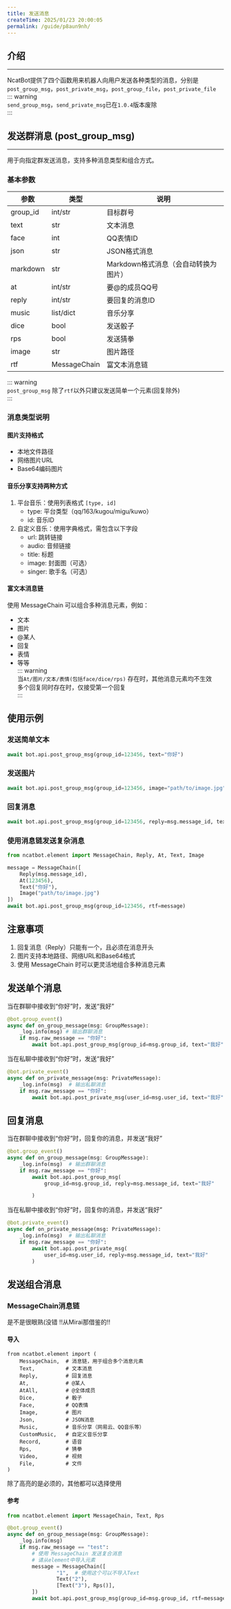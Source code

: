 ```yaml
---
title: 发送消息
createTime: 2025/01/23 20:00:05
permalink: /guide/p8aun9nh/
---
```

## 介绍

---
NcatBot提供了四个函数用来机器人向用户发送各种类型的消息，分别是`post_group_msg`，`post_private_msg`，`post_group_file`，`post_private_file`  
::: warning  
`send_group_msg`，`send_private_msg`已在`1.0.4`版本废除  
:::
## 发送群消息 (post_group_msg)
---

用于向指定群发送消息，支持多种消息类型和组合方式。  
### 基本参数

| 参数       | 类型           | 说明                     |
| -------- | ------------ | ---------------------- |
| group_id | int/str      | 目标群号                   |
| text     | str          | 文本消息                   |
| face     | int          | QQ表情ID                 |
| json     | str          | JSON格式消息               |
| markdown | str          | Markdown格式消息（会自动转换为图片） |
| at       | int/str      | 要@的成员QQ号               |
| reply    | int/str      | 要回复的消息ID               |
| music    | list/dict    | 音乐分享                   |
| dice     | bool         | 发送骰子                   |
| rps      | bool         | 发送猜拳                   |
| image    | str          | 图片路径                   |
| rtf      | MessageChain | 富文本消息链                 |        
::: warning  
`post_group_msg` 除了`rtf`以外只建议发送简单一个元素(回复除外)  
:::
### 消息类型说明
#### 图片支持格式
- 本地文件路径
- 网络图片URL
- Base64编码图片
#### 音乐分享支持两种方式
1. 平台音乐：使用列表格式 `[type, id]`
   - type: 平台类型（qq/163/kugou/migu/kuwo）
   - id: 音乐ID
2. 自定义音乐：使用字典格式，需包含以下字段
   - url: 跳转链接
   - audio: 音频链接
   - title: 标题
   - image: 封面图（可选）
   - singer: 歌手名（可选）
#### 富文本消息链
使用 MessageChain 可以组合多种消息元素，例如：
- 文本
- 图片
- @某人
- 回复
- 表情
- 等等  
::: warning  
当`At/图片/文本/表情(包括face/dice/rps)` 存在时，其他消息元素均不生效  
多个回复同时存在时，仅接受第一个回复  
:::
## 使用示例
### 发送简单文本
```python
await bot.api.post_group_msg(group_id=123456, text="你好")
```
### 发送图片
```python
await bot.api.post_group_msg(group_id=123456, image="path/to/image.jpg")
```
### 回复消息
```python
await bot.api.post_group_msg(group_id=123456, reply=msg.message_id, text="回复内容")
```
### 使用消息链发送复杂消息
```python
from ncatbot.element import MessageChain, Reply, At, Text, Image

message = MessageChain([
    Reply(msg.message_id),
    At(123456),
    Text("你好"),
    Image("path/to/image.jpg")
])
await bot.api.post_group_msg(group_id=123456, rtf=message)
```

## 注意事项
1. 回复消息（Reply）只能有一个，且必须在消息开头
2. 图片支持本地路径、网络URL和Base64格式
3. 使用 MessageChain 时可以更灵活地组合多种消息元素

## 发送单个消息
当在群聊中接收到“你好”时，发送“我好”
```python
@bot.group_event()
async def on_group_message(msg: GroupMessage):
    _log.info(msg) # 输出群聊消息
    if msg.raw_message == "你好":
        await bot.api.post_group_msg(group_id=msg.group_id, text="我好")
```

当在私聊中接收到“你好”时，发送“我好”
```python
@bot.private_event()
async def on_private_message(msg: PrivateMessage):
    _log.info(msg)  # 输出私聊消息
    if msg.raw_message == "你好":
        await bot.api.post_private_msg(user_id=msg.user_id, text="我好")
```
## 回复消息
当在群聊中接收到“你好”时，回复你的消息，并发送“我好”
```python
@bot.group_event()
async def on_group_message(msg: GroupMessage):
    _log.info(msg)  # 输出群聊消息
    if msg.raw_message == "你好":
        await bot.api.post_group_msg(
            group_id=msg.group_id, reply=msg.message_id, text="我好"

        )


```

当在私聊中接收到“你好”时，回复你的消息，并发送“我好”
```python
@bot.private_event()
async def on_private_message(msg: PrivateMessage):
    _log.info(msg)  # 输出私聊消息
    if msg.raw_message == "你好":
        await bot.api.post_private_msg(
            user_id=msg.user_id, reply=msg.message_id, text="我好"
        )
```
## 发送组合消息
### MessageChain消息链
是不是很眼熟(没错 !!从Mirai那借鉴的!!
#### 导入
```python{1-2}
from ncatbot.element import (
    MessageChain,  # 消息链，用于组合多个消息元素
    Text,          # 文本消息
    Reply,         # 回复消息
    At,            # @某人
    AtAll,         # @全体成员
    Dice,          # 骰子
    Face,          # QQ表情
    Image,         # 图片
    Json,          # JSON消息
    Music,         # 音乐分享（网易云、QQ音乐等）
    CustomMusic,   # 自定义音乐分享
    Record,        # 语音
    Rps,           # 猜拳
    Video,         # 视频
    File,          # 文件
)
```
除了高亮的是必须的，其他都可以选择使用
#### 参考
```python
from ncatbot.element import MessageChain, Text, Rps

@bot.group_event()
async def on_group_message(msg: GroupMessage):
    _log.info(msg)
    if msg.raw_message == "test":
        # 使用 MessageChain 发送复合消息
        # 请从element中导入元素
        message = MessageChain([
                "1",  # 使用这个可以不导入Text
                Text("2"),
                [Text("3"), Rps()],
        ])
        await bot.api.post_group_msg(group_id=msg.group_id, rtf=message)
```
